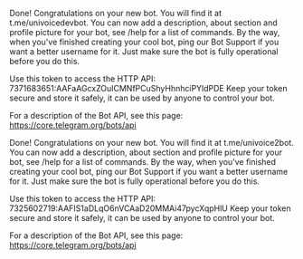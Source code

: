 Done! Congratulations on your new bot. You will find it at t.me/univoicedevbot. You can now add a description, about section and profile picture for your bot, see /help for a list of commands. By the way, when you've finished creating your cool bot, ping our Bot Support if you want a better username for it. Just make sure the bot is fully operational before you do this.

Use this token to access the HTTP API:
7371683651:AAFaAGcxZOuICMNfPCuShyHhnhciPYldPDE
Keep your token secure and store it safely, it can be used by anyone to control your bot.

For a description of the Bot API, see this page: https://core.telegram.org/bots/api


















Done! Congratulations on your new bot. You will find it at t.me/univoice2bot. You can now add a description, about section and profile picture for your bot, see /help for a list of commands. By the way, when you've finished creating your cool bot, ping our Bot Support if you want a better username for it. Just make sure the bot is fully operational before you do this.

Use this token to access the HTTP API:
7325602719:AAFIS1aDLqO6nVCAaD20MMAi47pycXqpHlU
Keep your token secure and store it safely, it can be used by anyone to control your bot.

For a description of the Bot API, see this page: https://core.telegram.org/bots/api